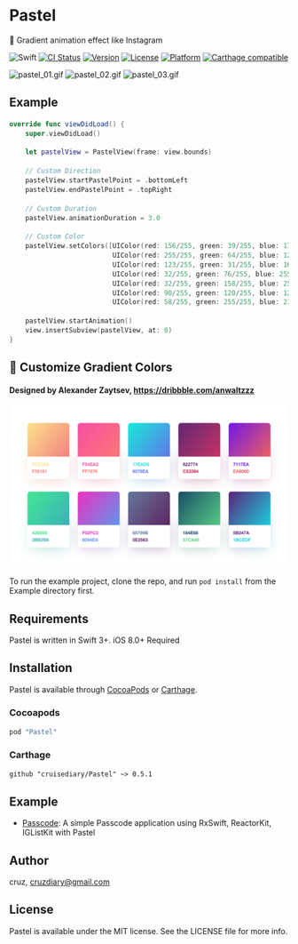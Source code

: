 # Pastel
🎨 Gradient animation effect like Instagram

![Swift](https://img.shields.io/badge/Swift-4.2-orange.svg)
[![CI Status](http://img.shields.io/travis/cruisediary/Pastel.svg?style=flat)](https://travis-ci.org/cruisediary/Pastel)
[![Version](https://img.shields.io/cocoapods/v/Pastel.svg?style=flat)](http://cocoapods.org/pods/Pastel)
[![License](https://img.shields.io/cocoapods/l/Pastel.svg?style=flat)](http://cocoapods.org/pods/Pastel)
[![Platform](https://img.shields.io/cocoapods/p/Pastel.svg?style=flat)](http://cocoapods.org/pods/Pastel)
[![Carthage compatible](https://img.shields.io/badge/Carthage-compatible-4BC51D.svg?style=flat)](https://github.com/Carthage/Carthage)

![pastel_01.gif](README/Pastel_01.gif)
![pastel_02.gif](README/Pastel_02.gif)
![pastel_03.gif](README/Pastel_03.gif)

## Example
```swift
override func viewDidLoad() {
    super.viewDidLoad()

    let pastelView = PastelView(frame: view.bounds)

    // Custom Direction
    pastelView.startPastelPoint = .bottomLeft
    pastelView.endPastelPoint = .topRight

    // Custom Duration
    pastelView.animationDuration = 3.0

    // Custom Color
    pastelView.setColors([UIColor(red: 156/255, green: 39/255, blue: 176/255, alpha: 1.0),
                          UIColor(red: 255/255, green: 64/255, blue: 129/255, alpha: 1.0),
                          UIColor(red: 123/255, green: 31/255, blue: 162/255, alpha: 1.0),
                          UIColor(red: 32/255, green: 76/255, blue: 255/255, alpha: 1.0),
                          UIColor(red: 32/255, green: 158/255, blue: 255/255, alpha: 1.0),
                          UIColor(red: 90/255, green: 120/255, blue: 127/255, alpha: 1.0),
                          UIColor(red: 58/255, green: 255/255, blue: 217/255, alpha: 1.0)])

    pastelView.startAnimation()
    view.insertSubview(pastelView, at: 0)
}
```

## 🎨 Customize Gradient Colors
#### Designed by Alexander Zaytsev, https://dribbble.com/anwaltzzz
![Gradient.png](README/Gradient.png)

To run the example project, clone the repo, and run `pod install` from the Example directory first.

## Requirements
Pastel is written in Swift 3+. iOS 8.0+ Required

## Installation

Pastel is available through [CocoaPods](http://cocoapods.org) or [Carthage](https://github.com/Carthage/Carthage).

### Cocoapods
```ruby
pod "Pastel"
```

### Carthage
```
github "cruisediary/Pastel" ~> 0.5.1
```

## Example
- [Passcode](https://github.com/cruisediary/Passcode): A simple Passcode application using RxSwift, ReactorKit, IGListKit with Pastel

## Author

cruz, cruzdiary@gmail.com

## License

Pastel is available under the MIT license. See the LICENSE file for more info.
